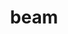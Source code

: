 ---
category: 4-letters
denotation: null
name: beam
reference_link: https://www.etymonline.com/word/beam
root_language: null
root_name: null
title: beam
type: free
word_sums:
- respelling: beam
  sum: 'Beam + '
---